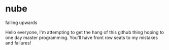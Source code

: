# nube
falling upwards

Hello everyone, I'm attempting to get the hang of this github thing hoping to one day master programming.
You'll have front row seats to my mistakes and failures!
